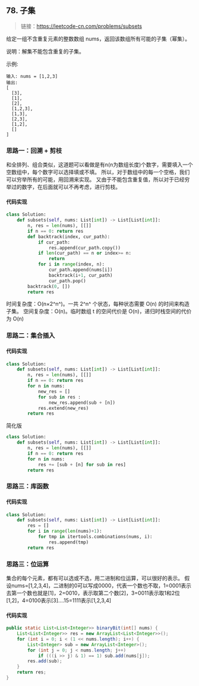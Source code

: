 ## 78. 子集
>链接：https://leetcode-cn.com/problems/subsets

给定一组不含重复元素的整数数组 nums，返回该数组所有可能的子集（幂集）。

说明：解集不能包含重复的子集。

示例:
```shell
输入: nums = [1,2,3]
输出:
[
  [3],
  [1],
  [2],
  [1,2,3],
  [1,3],
  [2,3],
  [1,2],
  []
]
```

### 思路一：回溯 + 剪枝
和全排列、组合类似，这道题可以看做是有n(n为数组长度)个数字，需要填入一个空数组中，每个数字可以选择填或不填。
所以，对于数组中的每一个空格，我们可以穷举所有的可能，用回溯来实现。
又由于不能包含重复值，所以对于已经穷举过的数字，在后面就可以不再考虑，进行剪枝。
#### 代码实现
```python
class Solution:
    def subsets(self, nums: List[int]) -> List[List[int]]:
        n, res = len(nums), [[]]
        if n == 0: return res
        def backtrack(index, cur_path):
            if cur_path:
                res.append(cur_path.copy())
            if len(cur_path) == n or index>= n:
                return
            for i in range(index, n):
                cur_path.append(nums[i])
                backtrack(i+1, cur_path)
                cur_path.pop()
        backtrack(0, [])
        return res
```

时间复杂度：O(n×2^n^)。一共 2^n^ 个状态，每种状态需要 O(n) 的时间来构造子集。
空间复杂度：O(n)。临时数组 t 的空间代价是 O(n)，递归时栈空间的代价为 O(n)

### 思路二：集合插入

#### 代码实现
```python
class Solution:
    def subsets(self, nums: List[int]) -> List[List[int]]:
        n, res = len(nums), [[]]
        if n == 0: return res
        for n in nums:
            new_res = []
            for sub in res :
                new_res.append(sub + [n])
            res.extend(new_res)
        return res
```
简化版
```python
class Solution:
    def subsets(self, nums: List[int]) -> List[List[int]]:
        n, res = len(nums), [[]]
        if n == 0: return res
        for n in nums:
            res += [sub + [n] for sub in res]
        return res
```

### 思路三：库函数

#### 代码实现
```python
class Solution:
    def subsets(self, nums: List[int]) -> List[List[int]]:
        res = []
        for i in range(len(nums)+1):
            for tmp in itertools.combinations(nums, i):
                res.append(tmp)
        return res
```

### 思路三：位运算
集合的每个元素，都有可以选或不选，用二进制和位运算，可以很好的表示。
假设nums=[1,2,3,4]，二进制的0可以写成0000，代表一个数也不取，1=0001表示去第一个数也就是[1]，2=0010，表示取第二个数[2]，3=0011表示取1和2位[1,2]，4=0100表示[3]....15=1111表示[1,2,3,4]
#### 代码实现
```java
public static List<List<Integer>> binaryBit(int[] nums) {
    List<List<Integer>> res = new ArrayList<List<Integer>>();
    for (int i = 0; i < (1 << nums.length); i++) {
        List<Integer> sub = new ArrayList<Integer>();
        for (int j = 0; j < nums.length; j++)
            if (((i >> j) & 1) == 1) sub.add(nums[j]);
        res.add(sub);
    }
    return res;
}

```



